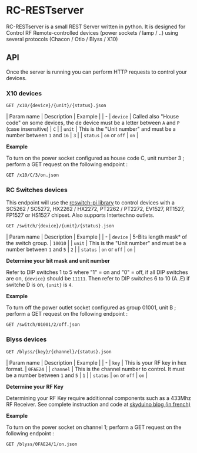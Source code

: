 RC-RESTserver
=============

RC-RESTserver is a small REST Server written in python. It is designed for Control RF Remote-controlled devices (power sockets / lamp / ..) using several protocols (Chacon / Otio / Blyss / X10)

## API

Once the server is running you can perform HTTP requests to control your devices.

### X10 devices

```
GET /x10/{device}/{unit}/{status}.json
```

| Param name | Description | Example |
| - 
| `device` | Called also "House code" on some devices, the de device must be a letter between `A` and `P` (case insensitive) | `C` |
| `unit` | This is the "Unit number" and must be a number between `1` and `16` | `3` |
| `status` | `on` or `off` | `on` |

**Example**

To turn on the power socket configured as house code C, unit number 3 ; perform a GET request on the following endpoint :

```
GET /x10/C/3/on.json 
```


### RC Switches devices

This endpoint will use the [rcswitch-pi library](https://github.com/r10r/rcswitch-pi) to control devices with a SC5262 / SC5272, HX2262 / HX2272, PT2262 / PT2272, EV1527, RT1527, FP1527 or HS1527 chipset. Also supports Intertechno outlets.

```
GET /switch/{device}/{unit}/{status}.json
```

| Param name | Description | Example |
| - 
| `device` | 5-Bits length mask* of the switch group. |  `10010` |
| `unit` | This is the "Unit number" and must be a number between `1` and `5` | `2` |
| `status` | `on` or `off` | `on` |

**Determine your bit mask and unit number**

Refer to DIP switches 1 to 5 where "1" = on and "0" = off, if all DIP switches are on, `{device}` should be `11111`. Then refer to DIP switches 6 to 10 (A..E) if switche D is on, `{unit}` is `4`.

**Example**

To turn off the power outlet socket configured as group 01001, unit B ; perform a GET request on the following endpoint :

```
GET /switch/01001/2/off.json 
```

### Blyss devices

```
GET /blyss/{key}/{channel}/{status}.json
```

| Param name | Description | Example |
| - 
| `key` | This is your RF key in hex format. | `0FAE24` |
| `channel` | This is the channel number to control. It must be a number between `1` and `5` | `1` |
| `status` | `on` or `off` | `on` |

**Determine your RF Key**

Determining your RF Key require additionnal components such as a 433Mhz RF Receiver. See complete instruction and code at [skyduino blog (in french)](https://skyduino.wordpress.com/2012/07/19/hack-partie-2-reverse-engineering-des-interrupteurs-domotique-blyss/)

**Example**

To turn on the power socket on channel 1; perform a GET request on the following endpoint :

```
GET /blyss/0FAE24/1/on.json 
```
